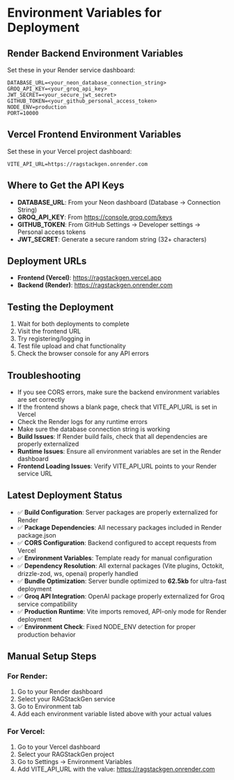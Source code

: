# Environment Variables for Deployment

## Render Backend Environment Variables
Set these in your Render service dashboard:

```
DATABASE_URL=<your_neon_database_connection_string>
GROQ_API_KEY=<your_groq_api_key>
JWT_SECRET=<your_secure_jwt_secret>
GITHUB_TOKEN=<your_github_personal_access_token>
NODE_ENV=production
PORT=10000
```

## Vercel Frontend Environment Variables
Set these in your Vercel project dashboard:

```
VITE_API_URL=https://ragstackgen.onrender.com
```

## Where to Get the API Keys
- **DATABASE_URL**: From your Neon dashboard (Database -> Connection String)
- **GROQ_API_KEY**: From https://console.groq.com/keys
- **GITHUB_TOKEN**: From GitHub Settings -> Developer settings -> Personal access tokens
- **JWT_SECRET**: Generate a secure random string (32+ characters)

## Deployment URLs
- **Frontend (Vercel)**: https://ragstackgen.vercel.app
- **Backend (Render)**: https://ragstackgen.onrender.com

## Testing the Deployment
1. Wait for both deployments to complete
2. Visit the frontend URL
3. Try registering/logging in
4. Test file upload and chat functionality
5. Check the browser console for any API errors

## Troubleshooting
- If you see CORS errors, make sure the backend environment variables are set correctly
- If the frontend shows a blank page, check that VITE_API_URL is set in Vercel
- Check the Render logs for any runtime errors
- Make sure the database connection string is working
- **Build Issues**: If Render build fails, check that all dependencies are properly externalized
- **Runtime Issues**: Ensure all environment variables are set in the Render dashboard
- **Frontend Loading Issues**: Verify VITE_API_URL points to your Render service URL

## Latest Deployment Status
- ✅ **Build Configuration**: Server packages are properly externalized for Render
- ✅ **Package Dependencies**: All necessary packages included in Render package.json
- ✅ **CORS Configuration**: Backend configured to accept requests from Vercel
- ✅ **Environment Variables**: Template ready for manual configuration
- ✅ **Dependency Resolution**: All external packages (Vite plugins, Octokit, drizzle-zod, ws, openai) properly handled
- ✅ **Bundle Optimization**: Server bundle optimized to **62.5kb** for ultra-fast deployment
- ✅ **Groq API Integration**: OpenAI package properly externalized for Groq service compatibility
- ✅ **Production Runtime**: Vite imports removed, API-only mode for Render deployment
- ✅ **Environment Check**: Fixed NODE_ENV detection for proper production behavior

## Manual Setup Steps

### For Render:
1. Go to your Render dashboard
2. Select your RAGStackGen service
3. Go to Environment tab
4. Add each environment variable listed above with your actual values

### For Vercel:
1. Go to your Vercel dashboard
2. Select your RAGStackGen project
3. Go to Settings -> Environment Variables
4. Add VITE_API_URL with the value: https://ragstackgen.onrender.com
